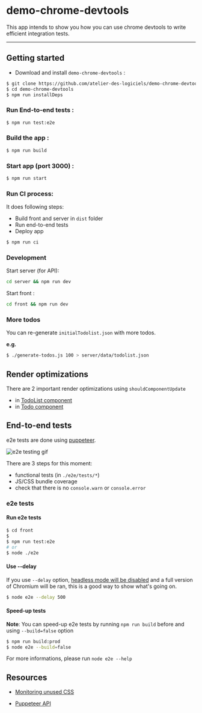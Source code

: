 # demo-chrome-devtools

This app intends to show you how you can use chrome devtools to write efficient integration tests.

------------------------

## Getting started

- Download and install `demo-chrome-devtools` :

```bash
$ git clone https://github.com/atelier-des-logiciels/demo-chrome-devtools.git
$ cd demo-chrome-devtools
$ npm run installDeps
```

### Run End-to-end tests :
```bash
$ npm run test:e2e
```

### Build the app :
```bash
$ npm run build
```

### Start app (port 3000) :
```bash
$ npm run start
```

### Run CI process:

It does following steps:
  - Build front and server in `dist` folder
  - Run end-to-end tests
  - Deploy app

```bash
$ npm run ci
```

### Development

Start server (for API):
```bash
cd server && npm run dev
```

Start front :
```bash
cd front && npm run dev
```

### More todos
You can re-generate `initialTodolist.json` with more todos.

**e.g.**
```bash
$ ./generate-todos.js 100 > server/data/todolist.json
```

## Render optimizations
There are 2 important render optimizations using `shouldComponentUpdate`
- in [TodoList component](https://github.com/atelier-des-logiciels/demo-chrome-devtools/blob/master/src/App/TodoApp/TodoList/index.js#L16)
- in [Todo component](https://github.com/atelier-des-logiciels/demo-chrome-devtools/blob/master/src/App/TodoApp/Todo/index.js#L30)

## End-to-end tests
e2e tests are done using [puppeteer](https://github.com/GoogleChrome/puppeteer).

![e2e testing gif](https://media.giphy.com/media/3j7fkYHql8af0Lm0sD/giphy.gif)

There are 3 steps for this moment:
  - functional tests (in `./e2e/tests/*`)
  - JS/CSS bundle coverage
  - check that there is no `console.warn` or `console.error`

### e2e tests

#### Run e2e tests
```bash
$ cd front
$
$ npm run test:e2e
# or
$ node ./e2e
```

#### Use --delay
If you use `--delay` option, [headless mode will be disabled](https://github.com/GoogleChrome/puppeteer#debugging-tips) and a full version of Chromium will be ran, this is a good way to show what's going on.
```bash
$ node e2e --delay 500
```

#### Speed-up tests
**Note**: You can speed-up e2e tests by running `npm run build` before and using `--build=false` option
```bash
$ npm run build:prod
$ node e2e --build=false
```

For more informations, please run `node e2e --help`

## Resources
- [Monitoring unused CSS](http://blog.cowchimp.com/monitoring-unused-css-by-unleashing-the-devtools-protocol/)

- [Puppeteer API](https://github.com/GoogleChrome/puppeteer/blob/master/docs/api.md)
